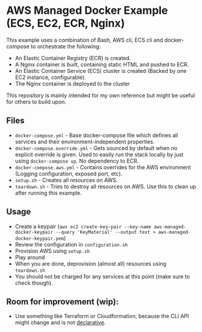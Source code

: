 # AWS Managed Docker Example (ECS, EC2, ECR, Nginx)

This example uses a combination of Bash, AWS cli, ECS cli and docker-compose to orchestrate the following:

- An Elastic Container Registry (ECR) is created.
- A Nginx container is built, containing static HTML and pushed to ECR.
- An Elastic Container Service (ECS) cluster is created (Backed by one EC2 instance, configurable).
- The Nginx container is deployed to the cluster

This repository is mainly intended for my own reference but might be useful for others to build upon.

## Files
- `docker-compose.yml` - Base docker-compose file which defines all services and their environment-independent properties.
- `docker-compose.override.yml` - Gets sounced by default when no explicit override is given. Used to easily run the stack locally by just using `docker-compose up`. No dependency to ECR.
- `docker-compose.aws.yml` - Contains overrides for the AWS environment (Logging configuration, exposed port, etc).
- `setup.sh` - Creates all resources on AWS.
- `teardown.sh` - Tries to destroy all resources on AWS. Use this to clean up after running this example.

## Usage
- Create a keypair (`aws ec2 create-key-pair --key-name aws-managed-docker-keypair --query 'KeyMaterial' --output text > aws-managed-docker-keypair.pem`)
- Review the configuration in `configuration.sh`
- Provision AWS using `setup.sh`
- Play around
- When you are done, deprovision (almost all) resources using `teardown.sh`
- You should not be charged for any services at this point (make sure to check though).


## Room for improvement (wip):

- Use something like Terraform or Cloudformation, because the CLI API might change and is not [declarative](https://www.upguard.com/articles/declarative-vs.-imperative-models-for-configuration-management).